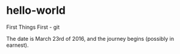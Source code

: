 # hello-world

First Things First - git

The date is March 23rd of 2016, and the journey begins (possibly in earnest).
